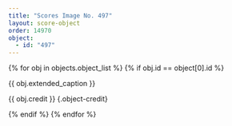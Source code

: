 ```yaml
---
title: "Scores Image No. 497"
layout: score-object
order: 14970
object:
  - id: "497"
---
```


{% for obj in objects.object_list %}
{% if obj.id == object[0].id %}

{{ obj.extended_caption }}

{{ obj.credit }} {.object-credit}

{% endif %}
{% endfor %}
